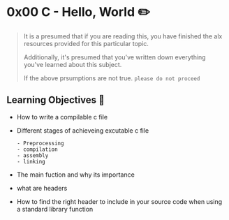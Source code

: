 # 0x00 C - Hello, World :pencil2:

> It is a presumed that if you are reading this, you have finished the alx resources provided for this particular topic.
> 
> Additionally, it's presumed that you've written down everything you've learned about this subject.
> 
> If the above prsumptions are not true. `please do not proceed`


## Learning Objectives :bookmark_tabs:

* How to write a compilable c file
* Different stages of achieveing excutable c file

      - Preprocessing
      - compilation
      - assembly
      - linking
      
* The main fuction and why its importance
* what are headers
* How to find the right header to include in your source code when using a standard library function
